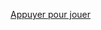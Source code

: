 <p><a title="Game" href="https://kuangdun.github.io/Relaxation/" target="_blank">Appuyer pour jouer</a></p>
